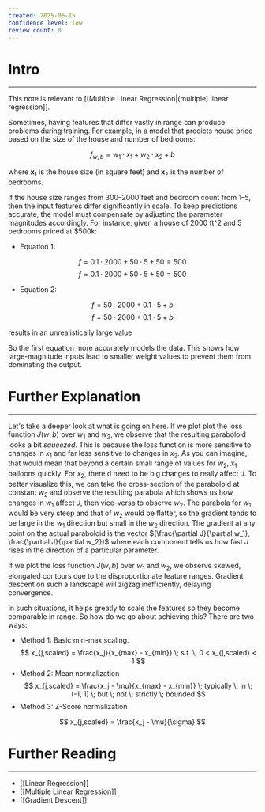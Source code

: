```yaml
---
created: 2025-06-15
confidence level: low
review count: 0
---
```

# Intro
---
This note is relevant to [[Multiple Linear Regression|(multiple) linear regression]].

Sometimes, having features that differ vastly in range can produce problems during training. For example, in a model that predicts house price based on the size of the house and number of bedrooms:

$$ f_{w,b} = w_1 \cdot x_1 + w_2 \cdot x_2 + b $$

where $\mathbf x_1$ is the house size (in square feet) and $\mathbf x_2$ is the number of bedrooms.

If the house size ranges from 300–2000 feet and bedroom count from 1–5, then the input features differ significantly in scale. To keep predictions accurate, the model must compensate by adjusting the parameter magnitudes accordingly. For instance, given a house of 2000 ft^2 and 5 bedrooms priced at $500k:

- Equation 1: 

$$ f=0.1⋅2000+50⋅5+50=500 $$
$$ f = 0.1 \cdot 2000 + 50 \cdot 5 + 50 = 500 $$

- Equation 2: 

$$ f=50⋅2000+0.1⋅5+b $$
$$ f = 50 \cdot 2000 + 0.1 \cdot 5 + b $$

results in an unrealistically large value

So the first equation more accurately models the data. This shows how large-magnitude inputs lead to smaller weight values to prevent them from dominating the output.

# Further Explanation
---
Let's take a deeper look at what is going on here. If we plot plot the loss function $J(w,b)$ over $w_1$ and $w_2$, we observe that the resulting paraboloid looks a bit _squeezed_. This is because the loss function is more sensitive to changes in $x_1$ and far less sensitive to changes in $x_2$. As you can imagine, that would mean that beyond a certain small range of values for $w_2$, $x_1$ balloons quickly. For $x_2$, there'd need to be big changes to really affect $J$. To better visualize this, we can take the cross-section of the paraboloid at constant $w_2$ and observe the resulting parabola which shows us how changes in $w_1$ affect $J$, then vice-versa to observe $w_2$. The parabola for $w_1$ would be very steep and that of $w_2$ would be flatter, so the gradient tends to be large in the $w_1$ direction but small in the $w_2$ direction. The gradient at any point on the actual paraboloid is the vector $(\frac{\partial J}{\partial w_1}, \frac{\partial J}{\partial w_2})$ where each component tells us how fast $J$ rises in the direction of a particular parameter.

If we plot the loss function $J(w,b)$ over $w_1$ and $w_2$, we observe skewed, elongated contours due to the disproportionate feature ranges. Gradient descent on such a landscape will zigzag inefficiently, delaying convergence.

In such situations, it helps greatly to scale the features so they become comparable in range. So how do we go about achieving this? There are two ways:

- Method 1: Basic min-max scaling.
$$ x_{j,scaled} = \frac{x_j}{x_{max} - x_{min}} \; s.t. \; 0 < x_{j,scaled} < 1 $$
- Method 2: Mean normalization
$$ x_{j,scaled} = \frac{x_j - \mu}{x_{max} - x_{min}} \; typically \; in \; (-1, 1) \; but \; not \; strictly \; bounded $$
- Method 3: Z-Score normalization

$$ x_{j,scaled} = \frac{x_j - \mu}{\sigma} $$

# Further Reading
---
- [[Linear Regression]]
- [[Multiple Linear Regression]]
- [[Gradient Descent]]